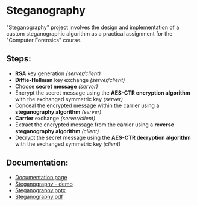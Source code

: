 # Steganography

"Steganography" project involves the design and implementation of a custom steganographic algorithm as a practical assignment for the "Computer Forensics" course.

## Steps:

- **RSA** key generation _(server/client)_
- **Diffie-Hellman** key exchange _(server/client)_
- Choose **secret message** _(server)_
- Encrypt the secret message using the **AES-CTR encryption algorithm** with the exchanged symmetric key _(server)_
- Conceal the encrypted message within the carrier using a **steganography algorithm** _(server)_
- **Carrier** exchange _(server/client)_
- Extract the encrypted message from the carrier using a **reverse steganography algorithm** _(client)_
- Decrypt the secret message using the **AES-CTR decryption algorithm** with the exchanged symmetric key _(client)_

## Documentation:
- [Documentation page](https://github.com/nduje/Steganography/blob/master/documentation)
- [Steganography - demo](https://github.com/nduje/Steganography/blob/master/documentation/Steganography%20-%20demo.mkv)
- [Steganography.pptx](https://github.com/nduje/Steganography/blob/master/documentation/Steganography.pptx)
- [Steganography.pdf](https://github.com/nduje/Steganography/blob/master/documentation/Steganography.pdf)
